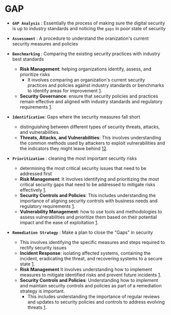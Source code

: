 

# GAP 

- **`GAP Analysis`** : Essentially the process of making sure the digital security is up to industry standards and noticing the `gaps` in poor state of security 

- **`Assessment`** :  A procedure to understand the oranization's current security measures and policies 

- **`Benchmarking`** : Comparing the existing security practices with industry best standards 
	- **Risk Management**: helping organizations identify, assess, and prioritize risks 
		- It involves comparing an organization's current security practices and policies against industry standards or benchmarks to identify areas for improvement [1](https://www.comptia.jp/pdf/Security%2B%20SY0-501%20Exam%20Objectives.pdf).
	- **Security Governance**: ensure that security policies and practices remain effective and aligned with industry standards and regulatory requirements [1](https://www.comptia.jp/pdf/Security%2B%20SY0-501%20Exam%20Objectives.pdf).

- **`Identification`**: Gaps where the security measures fall short  
	- distinguishing between different types of security threats, attacks, and vulnerabilities.
	- **Threats, Attacks, and Vulnerabilities**: This involves understanding the common methods used by attackers to exploit vulnerabilities and the indicators they might leave behind [1](https://www.comptia.org/faq/security/what-is-on-the-comptia-security-exam)[2](https://www.comptia.org/faq/security/what-is-comptia-security-certification).

- **`Prioritization`** :  cleaning the most important security risks
	- determining the most critical security issues that need to be addressed first
	- **Risk Management**: It involves identifying and prioritizing the most critical security gaps that need to be addressed to mitigate risks effectively [1](https://www.infosecinstitute.com/globalassets/documents/comptia-security-sy0-701-exam-objectives-5-0-1.pdf).
	- **Security Controls and Policies**: This includes understanding the importance of aligning security controls with business needs and regulatory requirements [1](https://www.infosecinstitute.com/globalassets/documents/comptia-security-sy0-701-exam-objectives-5-0-1.pdf).
	- **Vulnerability Management**: how to use tools and methodologies to assess vulnerabilities and prioritize them based on their potential impact and the ease of exploitation [1](https://www.infosecinstitute.com/globalassets/documents/comptia-security-sy0-701-exam-objectives-5-0-1.pdf).

- **`Remediation Strategy`** : Make a plan to close the "Gaps" in security 
	- This involves identifying the specific measures and steps required to rectify security issues
	- **Incident Response**: isolating affected systems, containing the incident, eradicating the threat, and recovering systems to a secure state [1](https://www.comptia.org/training/books/security-sy0-701-study-guide).
	- **Risk Management** It involves understanding how to implement measures to mitigate identified risks and prevent future incidents [1](https://www.comptia.org/training/books/security-sy0-701-study-guide).
	- **Security Controls and Policies**: Understanding how to implement and maintain security controls and policies as part of a remediation strategy is important.
		- This includes understanding the importance of regular reviews and updates to security policies and controls to address evolving threats [1](https://www.comptia.org/training/books/security-sy0-701-study-guide).